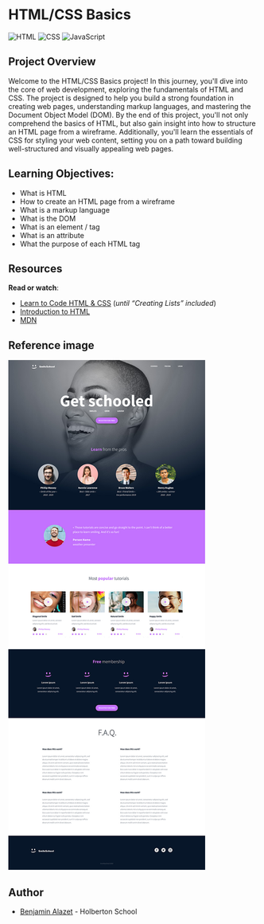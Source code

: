 # HTML/CSS Basics

![HTML](https://img.shields.io/badge/-HTML-orange?logo=html5&logoColor=white) ![CSS](https://img.shields.io/badge/-CSS-blue?logo=css3&logoColor=white) ![JavaScript](https://img.shields.io/badge/-JavaScript-yellow?logo=javascript&logoColor=white)

## Project Overview

Welcome to the HTML/CSS Basics project! In this journey, you'll dive into the core of web development, exploring the fundamentals of HTML and CSS. The project is designed to help you build a strong foundation in creating web pages, understanding markup languages, and mastering the Document Object Model (DOM). By the end of this project, you'll not only comprehend the basics of HTML, but also gain insight into how to structure an HTML page from a wireframe. Additionally, you'll learn the essentials of CSS for styling your web content, setting you on a path toward building well-structured and visually appealing web pages.

## Learning Objectives:

-   What is HTML
-   How to create an HTML page from a wireframe
-   What is a markup language
-   What is the DOM
-   What is an element / tag
-   What is an attribute
-   What the purpose of each HTML tag

## Resources

**Read or watch**:

-   [Learn to Code HTML & CSS](https://intranet.hbtn.io/rltoken/D6o845Dj6bWanYggYGQK4A "Learn to Code HTML & CSS")  (_until “Creating Lists” included_)
-   [Introduction to HTML](https://intranet.hbtn.io/rltoken/odwyiWUlo7nyK3UR6FUEdg "Introduction to HTML")
-   [MDN](https://intranet.hbtn.io/rltoken/STnL1M-mwzCvnzHtG21XGQ "MDN")

## Reference image

![In this and coming projects, we will implement from scratch a webpage from a designer file.](Images/DesignerFile.jpg)

## Author
- [Benjamin Alazet](https://github.com/Yliaze) - Holberton School